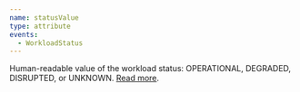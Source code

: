 ```yaml
---
name: statusValue
type: attribute
events:
  - WorkloadStatus
---
```


Human-readable value of the workload status: OPERATIONAL, DEGRADED, DISRUPTED, or UNKNOWN. [Read more](https://docs.newrelic.com/docs/new-relic-one/use-new-relic-one/workloads/workload-status-views-notifications#get-started).